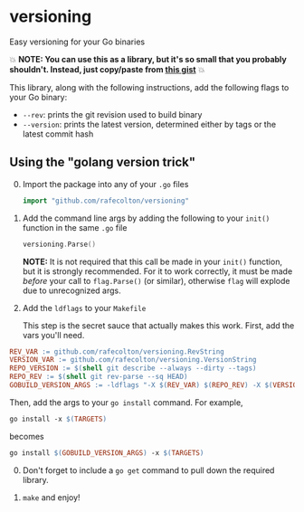 versioning
==========

Easy versioning for your Go binaries

:boom: **NOTE: You can use this as a library, but it's so small that you
probably shouldn't.  Instead, just copy/paste from [this gist](https://gist.github.com/rafecolton/6049826)** :boom:

This library, along with the following instructions, add the following
flags to your Go binary:

* `--rev`: prints the git revision used to build binary
* `--version`: prints the latest version, determined either by tags or
  the latest commit hash


## Using the "golang version trick"

0. Import the package into any of your `.go` files
   
   ```go
   import "github.com/rafecolton/versioning"
   ```

0. Add the command line args by adding the following to your `init()` function in the same `.go` file

    ```go
    versioning.Parse()
    ```
    
    **NOTE:** It is not required that this call be made in your `init()` function,
    but it is strongly recommended.  For it to work correctly, it must be made
    *before* your call to `flag.Parse()` (or similar), otherwise `flag` will
    explode due to unrecognized args.
    
0. Add the `ldflags` to your `Makefile`

    This step is the secret sauce that actually makes this work.  First,
    add the vars you'll need.

  ```makefile
  REV_VAR := github.com/rafecolton/versioning.RevString
  VERSION_VAR := github.com/rafecolton/versioning.VersionString
  REPO_VERSION := $(shell git describe --always --dirty --tags)
  REPO_REV := $(shell git rev-parse --sq HEAD)
  GOBUILD_VERSION_ARGS := -ldflags "-X $(REV_VAR) $(REPO_REV) -X $(VERSION_VAR) $(REPO_VERSION)"
  ```

  Then, add the args to your `go install` command.  For example,
  
  ```makefile
  go install -x $(TARGETS)
  ```
  
  becomes
  
  ```makefile
  go install $(GOBUILD_VERSION_ARGS) -x $(TARGETS)
  ```
  
0. Don't forget to include a `go get` command to pull down the required
    library.  
    
0. `make` and enjoy!
